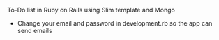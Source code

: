 To-Do list in Ruby on Rails using Slim template and Mongo
- Change your email and password in development.rb so the app can send emails
